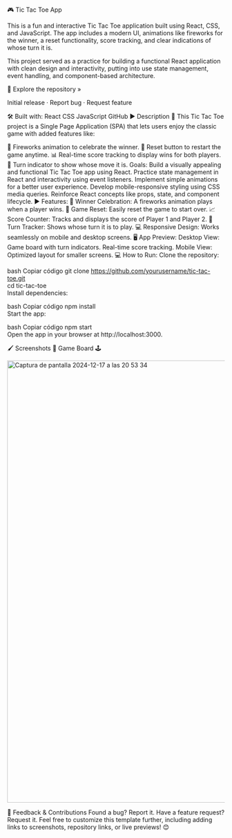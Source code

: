 🎮 Tic Tac Toe App


This is a fun and interactive Tic Tac Toe application built using React, CSS, and JavaScript. The app includes a modern UI, animations like fireworks for the winner, a reset functionality, score tracking, and clear indications of whose turn it is.

This project served as a practice for building a functional React application with clean design and interactivity, putting into use state management, event handling, and component-based architecture.

📂 Explore the repository »

Initial release · Report bug · Request feature

🛠️ Built with:
React
CSS
JavaScript
GitHub
▶️ Description 📜
This Tic Tac Toe project is a Single Page Application (SPA) that lets users enjoy the classic game with added features like:

🥳 Fireworks animation to celebrate the winner.
🔄 Reset button to restart the game anytime.
📊 Real-time score tracking to display wins for both players.
🔄 Turn indicator to show whose move it is.
Goals:
Build a visually appealing and functional Tic Tac Toe app using React.
Practice state management in React and interactivity using event listeners.
Implement simple animations for a better user experience.
Develop mobile-responsive styling using CSS media queries.
Reinforce React concepts like props, state, and component lifecycle.
▶️ Features:
🎉 Winner Celebration: A fireworks animation plays when a player wins.
🔄 Game Reset: Easily reset the game to start over.
📈 Score Counter: Tracks and displays the score of Player 1 and Player 2.
🚦 Turn Tracker: Shows whose turn it is to play.
💻 Responsive Design: Works seamlessly on mobile and desktop screens.
🖥️ App Preview:
Desktop View:
Game board with turn indicators.
Real-time score tracking.
Mobile View:
Optimized layout for smaller screens.
💻 How to Run:
Clone the repository:

bash
Copiar código
git clone https://github.com/yourusername/tic-tac-toe.git  
cd tic-tac-toe  
Install dependencies:

bash
Copiar código
npm install  
Start the app:

bash
Copiar código
npm start  
Open the app in your browser at http://localhost:3000.

🖌️ Screenshots 🔎
Game Board 🕹️

<img width="1024" alt="Captura de pantalla 2024-12-17 a las 20 53 34" src="https://github.com/user-attachments/assets/c3c4c076-ec04-4849-a969-247f4de72652" />


📢 Feedback & Contributions
Found a bug? Report it.
Have a feature request? Request it.
Feel free to customize this template further, including adding links to screenshots, repository links, or live previews! 😊
